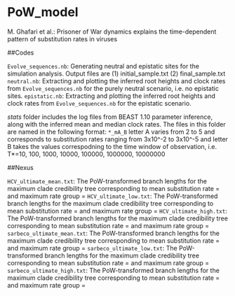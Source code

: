 # PoW_model

M. Ghafari et al.: Prisoner of War dynamics explains the time-dependent pattern of substitution rates in viruses


##Codes

`Evolve_sequences.nb`: Generating neutral and epistatic sites for the simulation analysis. 
Output files are (1) initial_sample.txt (2) final_sample.txt 
`neutral.nb`: Extracting and plotting the inferred root heights and clock rates from `Evolve_sequences.nb` for the purely neutral scenario, i.e. no epistatic sites. 
`epistatic.nb`: Extracting and plotting the inferred root heights and clock rates from `Evolve_sequences.nb` for the epistatic scenario.

*stats* folder includes the log files from BEAST 1.10 parameter inference, along with the inferred mean and median clock rates.
The files in this folder are named in the following format: `*_mA_B` letter A varies from 2 to 5 and corresponds to substitution rates ranging from 3x10^-2 to 3x10^-5 and letter B takes the values correspodning to the time window of observation, i.e. T*=10, 100, 1000, 10000, 100000, 1000000, 10000000

##Nexus

`HCV_ultimate_mean.txt`: The PoW-transformed branch lengths for the maximum clade credibility tree corresponding to mean substitution rate = and maximum rate group = 
`HCV_ultimate_low.txt`: The PoW-transformed branch lengths for the maximum clade credibility tree corresponding to mean substitution rate = and maximum rate group = 
`HCV_ultimate_high.txt`: The PoW-transformed branch lengths for the maximum clade credibility tree corresponding to mean substitution rate = and maximum rate group = 
`sarbeco_ultimate_mean.txt`: The PoW-transformed branch lengths for the maximum clade credibility tree corresponding to mean substitution rate = and maximum rate group = 
`sarbeco_ultimate_low.txt`: The PoW-transformed branch lengths for the maximum clade credibility tree corresponding to mean substitution rate = and maximum rate group = 
`sarbeco_ultimate_high.txt`: The PoW-transformed branch lengths for the maximum clade credibility tree corresponding to mean substitution rate = and maximum rate group = 
